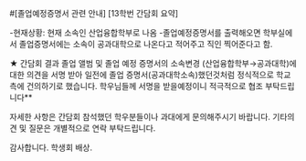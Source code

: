 ﻿#[졸업예정증명서 관련 안내]
[13학번 간담회 요약]

-현재상황: 현재 소속인 산업융합학부로 나옴
-졸업예정증명서를 출력해오면 학부실에서 졸업증명서에는 소속이 공과대학으로 나온다고 적어주고 직인 찍어준다고 함.

★ 간담회 결과
졸업 앨범 및 졸업 예정 증명서의 소속변경 (산업융합학부→공과대학)에 대한 의견을 서명 받아 일전에 졸업 증명서(공과대학소속)했던것처럼 정식적으로 학교 측에 건의하기로 했습니다.
학우님들께 서명을 받을예정이니 적극적으로 협조 부탁드립니다**

자세한 사항은 간담회 참석했던 학우분들이나 과대에게 문의해주시기 바랍니다.
기타의견 및 질문은 개별적으로 연락 부탁드립니다.

감사합니다.
학생회 배상.
